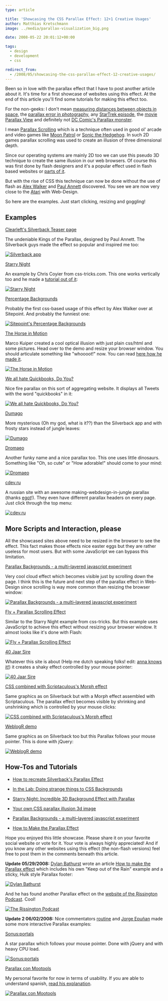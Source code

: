 ```yaml
---
type: article

title: 'Showcasing the CSS Parallax Effect: 12+1 Creative Usages'
author: Matthias Kretschmann
image: ../media/parallax-visualization_big.png

date: 2008-05-22 20:01:12+00:00

tags:
  - design
  - development
  - css

redirect_from:
  - /2008/05/showcasing-the-css-parallax-effect-12-creative-usages/
---
```


Been so in love with the parallax effect that I have to post another article about it. It's time for a first showcase of websites using this effect. At the end of this article you'll find some tutorials for making this effect too.

For the non-geeks: I don't mean [measuring distances between objects in space](http://en.wikipedia.org/wiki/Parallax), the [parallax error in photography](http://en.wikipedia.org/wiki/Parallax#Parallax_error_in_photography), any [StarTrek episode](http://www.startrek.com/startrek/view/series/VOY/episode/68824.html), the [movie Parallax View](http://www.imdb.com/title/tt0071970/) and definitely not [DC Comic's Parallax monster](<http://scifipedia.scifi.com/index.php/Parallax_(DC)>).

I mean [Parallax Scrolling](http://en.wikipedia.org/wiki/Parallax_scrolling) which is a technique often used in good ol' arcade and video games like [Moon Patrol](http://en.wikipedia.org/wiki/Moon_Patrol) or [Sonic the Hedgehog](http://en.wikipedia.org/wiki/Sonic_the_Hedgehog_%28video_game%29). In such 2D games parallax scrolling was used to create an illusion of three dimensional depth.

Since our operating systems are mainly 2D too we can use this pseudo 3D technique to create the same illusion in our web browsers. Of course this was first done by flash designers and it's a popular effect used in flash based websites or [parts of it](http://a.viary.com/).

But with the rise of CSS this technique can now be done without the use of flash as [Alex Walker](http://www.sitepoint.com/blogs/2008/01/18/in-the-lab-doing-strange-things-to-css-backgrounds/) and [Paul Annett](http://www.thinkvitamin.com/features/design/how-to-recreate-silverbacks-parallax) discovered. You see we are now very close to the [Atari](http://en.wikipedia.org/wiki/Atari) with Web-Design.

So here are the examples. Just start clicking, resizing and goggling!

## Examples

[Clearleft's Silverback Teaser page](http://www.silverbackapp.com/)

The undeniable Kings of the Parallax, designed by Paul Annett. The Silverback guys made the effect so popular and inspired me too:

[![Silverback app](../media/parallax_001.jpg)](http://www.silverbackapp.com/)

[Starry Night](http://css-tricks.com/examples/StarryNight/)

An example by Chris Coyier from css-tricks.com. This one works vertically too and he made a [tutorial out of it](http://css-tricks.com/3d-parralax-background-effect/):

[![Starry Night](../media/parallax_002.jpg)](http://css-tricks.com/examples/StarryNight/)

[Percentage Backgrounds](http://www.sitepoint.com/examples/stretchy/test.php)

Probably the first css-based usage of this effect by Alex Walker over at Sitepoint. And probably the funniest one:

[![Sitepoint's Percentage Backgrounds](../media/parallax_003.jpg)](http://www.sitepoint.com/examples/stretchy/test.php)

[The Horse in Motion](http://demo.marcofolio.net/a_parallax_illusion_with_css/)

Marco Kuiper created a cool optical illusion with just plain css/html and some pictures. Head over to the demo and resize your browser window. You should articulate something like "whoooot!" now. You can read [here how he made it](http://www.marcofolio.net/css/a_parallax_illusion_with_css_the_horse_in_motion.html).

[![The Horse in Motion](../media/parallax_004.jpg)](http://demo.marcofolio.net/a_parallax_illusion_with_css/)

[We all hate Quickbooks, Do You?](http://weallhatequickbooks.com/)

Nice fire parallax on this sort of aggregating website. It displays all Tweets with the word "quickbooks" in it:

[![We all hate Quickbooks, Do You?](../media/parallax_005.jpg)](http://weallhatequickbooks.com/)

[Dumago](http://dumago.net/)

More mysterious (Oh my god, what is it??) than the Silverback app and with frosty stars instead of jungle leaves:

[![Dumago](../media/parallax_006.jpg)](http://dumago.net/)

[Dromaeo](http://dromaeo.com/)

Another funky name and a nice parallax too. This one uses little dinosaurs. Something like "Oh, so cute" or "How adorable!" should come to your mind:

[![Dromaeo](../media/parallax_007.jpg)](http://dromaeo.com/)

[cdev.ru](http://www.cdev.ru/)

A russian site with an awesome making-webdesign-in-jungle parallax (thanks [egot](http://www.kremalicious.com/2008/05/showcasing-the-css-parallax-effect-12-creative-usages/#comment-104)!). They even have different parallax headers on every page. Just click through the top menu:

[![cdev.ru](../media/parallax_013.jpg)](http://www.cdev.ru/)

## More Scripts and Interaction, please

All the showcased sites above need to be resized in the browser to see the effect. This fact makes those effects nice easter eggs but they are rather useless for most users. But with some JavaScript we can bypass this limitation.

[Parallax Backgrounds - a multi–layered javascript experiment](http://inner.geek.nz/javascript/parallax/)

Very cool cloud effect which becomes visible just by scrolling down the page. I think this is the future and next step of the parallax effect in Web-Design since scrolling is way more common than resizing the browser window:

[![Parallax Backgrounds - a multi–layered javascript experiment](../media/parallax_008.jpg)](http://inner.geek.nz/javascript/parallax/)

[Fly + Parallax Scrolling Effect](http://www.esqsoft.com/examples/fly_parallax/fly_parallax.htm)

Similar to the Starry Night example from css-tricks. But this example uses JavaScript to achieve this effect without resizing your browser window. It almost looks like it's done with Flash:

[![Fly + Parallax Scrolling Effect](../media/parallax_009.jpg)](http://www.esqsoft.com/examples/fly_parallax/fly_parallax.htm)

[40 Jaar Sire](http://www.umaghetzeggen.nl/)

Whatever this site is about (Help me dutch speaking folks! edit: [anna knows it!](http://www.kremalicious.com/2008/05/showcasing-the-css-parallax-effect-12-creative-usages/#comment-102)) it creates a shaky effect controlled by your mouse pointer:

[![40 Jaar Sire](../media/parallax_010.jpg)](http://www.umaghetzeggen.nl/)

[CSS combined with Scriptaculous's Morph effect](http://offtheline.net/examples/parallax/)

Same graphics as on Silverback but with a Morph effect assembled with Scriptaculous. The parallax effect becomes visible by shrinking and unshrinking which is controlled by your mouse clicks:

[![CSS combined with Scriptaculous's Morph effect](../media/parallax_011.jpg)](http://offtheline.net/examples/parallax/)

[WeblogR demo](http://www.weblogr.fr/demo/09052008/)

Same graphics as on Silverback too but this Parallax follows your mouse pointer. This is done with jQuery:

[![WeblogR demo](../media/parallax_012.jpg)](http://www.weblogr.fr/demo/09052008/)

## How-Tos and Tutorials

- [How to recreate Silverback's Parallax Effect](http://www.thinkvitamin.com/features/design/how-to-recreate-silverbacks-parallax)

- [In the Lab: Doing strange things to CSS Backgrounds](http://www.sitepoint.com/blogs/2008/01/18/in-the-lab-doing-strange-things-to-css-backgrounds/)

- [Starry Night: Incredible 3D Background Effect with Parallax](http://css-tricks.com/3d-parralax-background-effect/)

- [Your own CSS parallax illusion 3d image](http://www.marcofolio.net/photoshop/your_own_css_parallax_illusion_3d_image.html)

- [Parallax Backgrounds - a multi–layered javascript experiment](http://inner.geek.nz/javascript/parallax/)

- [How to Make the Parallax Effect](http://www.dylanbathurst.com/2008/05/27/how-to-make-the-parallax-effect/)

Hope you enjoyed this little showcase. Please share it on your favorite social website or vote for it. Your vote is always highly appreciated! And if you know any other websites using this effect (the non-flash versions) feel free to post them in the comments beneath this article.

**Update 05/29/2008:** [Dylan Bathurst](http://www.dylanbathurst.com/) wrote an article [How to make the Parallax effect](http://www.dylanbathurst.com/2008/05/27/how-to-make-the-parallax-effect/) which includes his own "Keep out of the Rain" example and a sticky, Hulk style Parallax footer:

[![Dylan Bathurst](../media/parallax_015.png)](http://www.dylanbathurst.com/2008/05/27/how-to-make-the-parallax-effect/)

And he has found another Parallax effect on the [website of the Rissington Podcast](http://therissingtonpodcast.co.uk/). Cool!

[![The Rissington Podcast](../media/parallax_014.png)](http://therissingtonpodcast.co.uk/)

**Update 2 06/02/2008:** Nice commentators [routine](http://www.weaintplastic.com/) and [Jorge Epuñan](http://www.csslab.cl/) made some more interactive Parallax examples:

[Sonus:portals](http://www.sonus-game.com/)

A star parallax which follows your mouse pointer. Done with jQuery and with heavy CPU load.

[![Sonus:portals](../media/parallax_017.jpg)](http://www.sonus-game.com/)

[Parallax con Mootools](http://www.csslab.cl/ejemplos/parallax_mootools/)

My personal favorite for now in terms of usability. If you are able to understand spanish, [read his explanation](http://www.csslab.cl/2008/05/29/parallax-en-uso-real/).

[![Parallax con Mootools](../media/parallax_016.jpg)](http://www.csslab.cl/ejemplos/parallax_mootools/)
